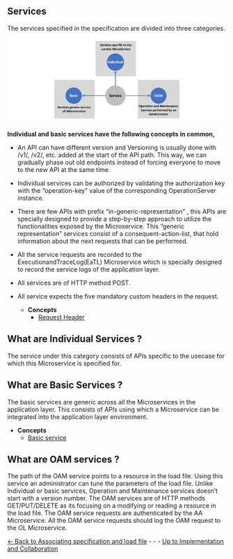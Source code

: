 ## Services
The services specified in the specification are divided into three categories. 

![TypesOfServices](./Images/TypesOfServices.png)

**Individual and basic services have the following concepts in common,**
- An API can have different version and Versioning is usually done with /v1/, /v2/, etc. added at the start of the API path. This way, we can gradually phase out old endpoints instead of forcing everyone to move to the new API at the same time.

- Individual services can be authorized by validating the authorization key with the “operation-key” value of the corresponding OperationServer instance.

- There are few APIs with prefix “in-generic-representation” , this APIs are specially designed to provide a step-by-step approach to utilize the functionalities exposed by the Microservice. This “generic representation” services consist of a consequent-action-list, that hold information about the next requests that can be performed.
- All the service requests are recorded to the ExecutionandTraceLog(EaTL) Microservice which is specially designed to record the service logs of the application layer.
- All services are of HTTP method POST.
- All service expects the five mandatory custom headers in the request. 
  - **Concepts**
    - [Request Header](../ConceptOfRequestHeader/ConceptOfRequestHeader.md)

## What are Individual Services ?
The service under this category consists of APIs specific to the usecase for which this Microservice is specified for. 

## What are Basic Services ?

The basic services are generic across all the Microservices in the application layer. This consists of APIs using which a Microservice can be integrated into the application layer environment. 
  - **Concepts**
    - [Basic service](../ConceptOfBasicServices/ConceptOfBasicServices.md)

## What are OAM services ?
The path of the OAM service points to a resource in the load file. Using this service an administrator can tune the parameters of the load file. Unlike Individual or basic services, Operation and Maintenance services doesn’t start with a version number. 
The OAM services are of HTTP methods GET/PUT/DELETE as its focusing on a modifying or reading a resource in the load file.
The OAM service requests are authenticated by the AA Microservice.
All the OAM service requests should log the OAM request to the OL Microservice.

[<- Back to Associating specification and load file](./AssociatingSpecificationAndLoadFile.md) - - - [Up to Implementation and Collaboration](./../../ImplementationAndCodeCollaboration/ImplementationAndCodeCollaboration.md)


